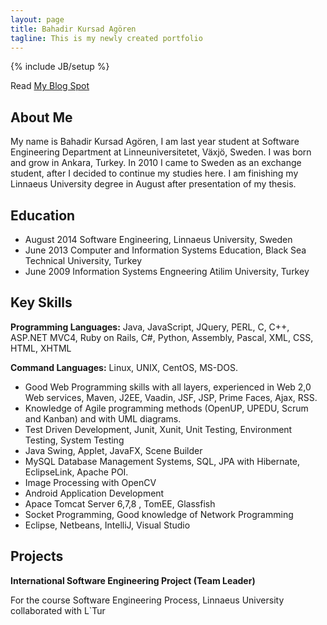 ```yaml
---
layout: page
title: Bahadir Kursad Agören 
tagline: This is my newly created portfolio
---
```

{% include JB/setup %}

Read [My Blog Spot](http://publicabstract.blogspot.se)


## About Me

My name is Bahadir Kursad Agören, I am last year student at Software Engineering Department at
Linneuniversitetet, Växjö, Sweden. I was born and grow in Ankara, Turkey. In 2010 I came to Sweden as an
exchange student, after I decided to continue my studies here. I am finishing my Linnaeus University degree in
August after presentation of my thesis.



## Education

 + August 2014 Software Engineering, Linnaeus University, Sweden
 + June   2013 Computer and Information Systems Education, Black Sea Technical University, Turkey
 + June   2009 Information Systems Engneering Atilim University, Turkey
  
## Key Skills

 __Programming Languages:__ Java, JavaScript, JQuery, PERL, C, C++, ASP.NET MVC4, Ruby on Rails, C#, Python, Assembly, Pascal, XML, CSS, HTML, XHTML

 __Command Languages:__ Linux, UNIX, CentOS, MS-DOS.

 + Good Web Programming skills with all layers, experienced in Web 2,0 Web services, Maven, J2EE, Vaadin, JSF,  JSP,  Prime Faces, Ajax, RSS.
 + Knowledge of Agile programming methods (OpenUP, UPEDU, Scrum and Kanban) and with UML diagrams.
 + Test Driven Development, Junit, Xunit, Unit Testing, Environment Testing, System Testing
 + Java Swing, Applet, JavaFX, Scene Builder
 + MySQL Database Management Systems, SQL, JPA with Hibernate, EclipseLink, Apache POI.
 + Image Processing with OpenCV
 + Android Application Development
 + Apace Tomcat Server 6,7,8 , TomEE, Glassfish
 + Socket Programming, Good knowledge of Network Programming
 + Eclipse, Netbeans, IntelliJ, Visual Studio

## Projects

 __International Software Engineering Project (Team Leader)__
 
  For the course Software Engineering Process, Linnaeus University collaborated with L`Tur










  




